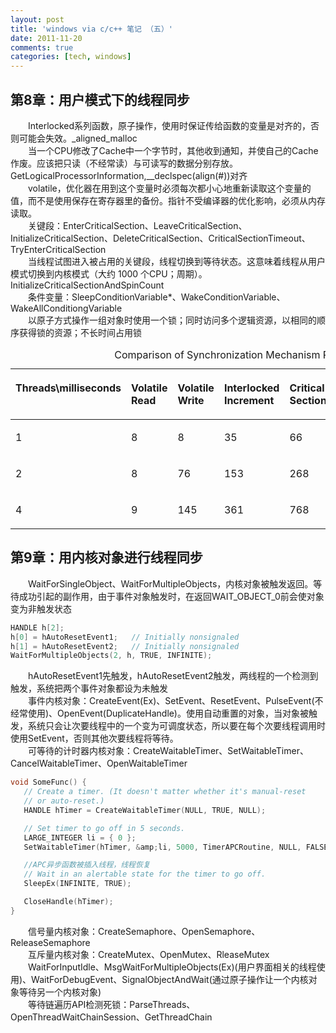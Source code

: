 ```yaml
---
layout: post
title: 'windows via c/c++ 笔记 （五）'
date: 2011-11-20
comments: true
categories: [tech, windows]
---
```

<h2>第8章：用户模式下的线程同步</h2>
<span style="display:block;text-indent:2em;">Interlocked系列函数，原子操作，使用时保证传给函数的变量是对齐的，否则可能会失效。_aligned_malloc</span>
<span style="display:block;text-indent:2em;">当一个CPU修改了Cache中一个字节时，其他收到通知，并使自己的Cache作废。应该把只读（不经常读）与可读写的数据分别存放。GetLogicalProcessorInformation,__declspec(align(#))对齐</span>
<span style="display:block;text-indent:2em;">volatile，优化器在用到这个变量时必须每次都小心地重新读取这个变量的值，而不是使用保存在寄存器里的备份。指针不受编译器的优化影响，必须从内存读取。</span>
<span style="display:block;text-indent:2em;">关键段：EnterCriticalSection、LeaveCriticalSection、InitializeCriticalSection、DeleteCriticalSection、CriticalSectionTimeout、TryEnterCriticalSection</span>
<span style="display:block;text-indent:2em;">当线程试图进入被占用的关键段，线程切换到等待状态。这意味着线程从用户模式切换到内核模式（大约 1000 个CPU；周期）。InitializeCriticalSectionAndSpinCount</span>
<span style="display:block;text-indent:2em;">条件变量：SleepConditionVariable*、WakeConditionVariable、WakeAllConditiongVariable</span>
<span style="display:block;text-indent:2em;">以原子方式操作一组对象时使用一个锁；同时访问多个逻辑资源，以相同的顺序获得锁的资源；不长时间占用锁</span>
<table linktabletoexcel="yes">
<caption class="table-title">
<span class="table-title">Comparison of Synchronization Mechanism Performance</span>
<br>
</caption>
<thead>
<tr valign="top">
<th class="th" scope="col" align="left">
<p class="table-para">
<b class="bold">Threads\milliseconds</b>
</p>
</th><th class="th" scope="col" align="left">
<p class="table-para">
<b class="bold">Volatile Read</b>
</p>
</th><th class="th" scope="col" align="left">
<p class="table-para">
<b class="bold">Volatile Write</b>
</p>
</th><th class="th" scope="col" align="left">
<p class="table-para">
<b class="bold">Interlocked Increment</b>
</p>
</th><th class="th" scope="col" align="left">
<p class="table-para">
<b class="bold">Critical Section</b>
</p>
</th><th class="th" scope="col" align="left">
<p class="table-para">
<b class="bold">SRWLock Shared</b>
</p>
</th><th class="th" scope="col" align="left">
<p class="table-para">
<b class="bold">SRWLock Exclusive</b>
</p>
</th><th class="th" scope="col" align="left">
<p class="table-para">
<b class="bold">Mutex</b>
</p>
</th>
</tr>
</thead>
<tbody>
<tr valign="top">
<td class="td" align="left">
<p class="table-para">1</p>
</td><td class="td" align="left">
<p class="table-para">8</p>
</td><td class="td" align="left">
<p class="table-para">8</p>
</td><td class="td" align="left">
<p class="table-para">35</p>
</td><td class="td" align="left">
<p class="table-para">66</p>
</td><td class="td" align="left">
<p class="table-para">66</p>
</td><td class="td" align="left">
<p class="table-para">67</p>
</td><td class="td" align="left">
<p class="table-para">1060</p>
</td>
</tr>
<tr valign="top">
<td class="td" align="left">
<p class="table-para">2</p>
</td><td class="td" align="left">
<p class="table-para">8</p>
</td><td class="td" align="left">
<p class="table-para">76</p>
</td><td class="td" align="left">
<p class="table-para">153</p>
</td><td class="td" align="left">
<p class="table-para">268</p>
</td><td class="td" align="left">
<p class="table-para">134</p>
</td><td class="td" align="left">
<p class="table-para">148</p>
</td><td class="td" align="left">
<p class="table-para">11082</p>
</td>
</tr>
<tr valign="top">
<td class="td" align="left">
<p class="table-para">4</p>
</td><td class="td" align="left">
<p class="table-para">9</p>
</td><td class="td" align="left">
<p class="table-para">145</p>
</td><td class="td" align="left">
<p class="table-para">361</p>
</td><td class="td" align="left">
<p class="table-para">768</p>
</td><td class="td" align="left">
<p class="table-para">244</p>
</td><td class="td" align="left">
<p class="table-para">307</p>
</td><td class="td" align="left">
<p class="table-para">23785</p>
</td>
</tr>
</tbody>
</table>

<!--more-->
<h2>第9章：用内核对象进行线程同步</h2>

<span style="display:block;text-indent:2em;">WaitForSingleObject、WaitForMultipleObjects，内核对象被触发返回。等待成功引起的副作用，由于事件对象触发时，在返回WAIT_OBJECT_0前会使对象变为非触发状态</span>
``` cpp
HANDLE h[2];
h[0] = hAutoResetEvent1;   // Initially nonsignaled
h[1] = hAutoResetEvent2;   // Initially nonsignaled
WaitForMultipleObjects(2, h, TRUE, INFINITE);
```
<span style="display:block;text-indent:2em;">hAutoResetEvent1先触发，hAutoResetEvent2触发，两线程的一个检测到触发，系统把两个事件对象都设为未触发</span>
<span style="display:block;text-indent:2em;">事件内核对象：CreateEvent(Ex)、SetEvent、ResetEvent、PulseEvent(不经常使用)、OpenEvent(DuplicateHandle)。使用自动重置的对象，当对象被触发，系统只会让次要线程中的一个变为可调度状态，所以要在每个次要线程调用时使用SetEvent，否则其他次要线程将等待。</span>
<span style="display:block;text-indent:2em;">可等待的计时器内核对象：CreateWaitableTimer、SetWaitableTimer、CancelWaitableTimer、OpenWaitableTimer</span>
``` cpp
void SomeFunc() {
   // Create a timer. (It doesn't matter whether it's manual-reset
   // or auto-reset.)
   HANDLE hTimer = CreateWaitableTimer(NULL, TRUE, NULL);

   // Set timer to go off in 5 seconds.
   LARGE_INTEGER li = { 0 };
   SetWaitableTimer(hTimer, &amp;li, 5000, TimerAPCRoutine, NULL, FALSE);

   //APC异步函数被插入线程，线程恢复
   // Wait in an alertable state for the timer to go off.
   SleepEx(INFINITE, TRUE);

   CloseHandle(hTimer);
}
```
<span style="display:block;text-indent:2em;">信号量内核对象：CreateSemaphore、OpenSemaphore、ReleaseSemaphore</span>
<span style="display:block;text-indent:2em;">互斥量内核对象：CreateMutex、OpenMutex、RleaseMutex</span>
<span style="display:block;text-indent:2em;">WaitForInputIdle、MsgWaitForMultipleObjects(Ex)(用户界面相关的线程使用)、WaitForDebugEvent、SignalObjectAndWait(通过原子操作让一个内核对象等待另一个内核对象)</span>
<span style="display:block;text-indent:2em;">等待链遍历API检测死锁：ParseThreads、OpenThreadWaitChainSession、GetThreadChain</span>
